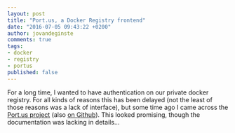 ```yaml
---
layout: post
title: "Port.us, a Docker Registry frontend"
date: "2016-07-05 09:43:22 +0200"
author: jovandeginste
comments: true
tags:
- docker
- registry
- portus
published: false
---
```


For a long time, I wanted to have authentication on our private docker registry. For all kinds of reasons this has been delayed (not the least of those reasons was a lack of interface), but some time ago I came across the [Port.us project](http://port.us.org/) (also [on Github](https://github.com/SUSE/Portus)). This looked promising, though the documentation was lacking in details...
